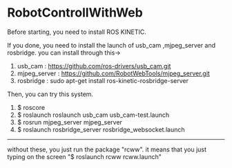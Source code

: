 # RobotControllWithWeb

Before starting, you need to install ROS KINETIC.

If you done, you need to install the launch of usb_cam ,mjpeg_server and rosbridge.
you can install through this-> 
   1. usb_cam : https://github.com/ros-drivers/usb_cam.git
   2. mjpeg_server : https://github.com/RobotWebTools/mjpeg_server.git
   3. rosbridge : sudo apt-get install ros-kinetic-rosbridge-server

Then, you can try this system.

1) $ roscore
2) $ roslaunch roslaunch usb_cam usb_cam-test.launch 
3) $ rosrun mjpeg_server mjpeg_server
4) $ roslaunch rosbridge_server rosbridge_websocket.launch

----------------------------------------------------------------------------
without these, you just run the package "rcww". 
it means that you just typing on the screen "$ roslaunch rcww rcww.launch"
